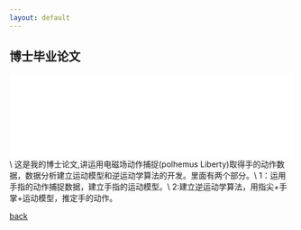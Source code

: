 ```yaml
---
layout: default
---
```


## 博士毕业论文
<iframe src="./thesis.pdf" style="width:100%;" frameborder="no"></iframe>\
这是我的博士论文,讲运用电磁场动作捕捉(polhemus Liberty)取得手的动作数据，数据分析建立运动模型和逆运动学算法的开发。里面有两个部分。\
1：运用手指的动作捕捉数据，建立手指的运动模型。\
2:建立逆运动学算法，用指尖+手掌+运动模型，推定手的动作。

[back](../../)
